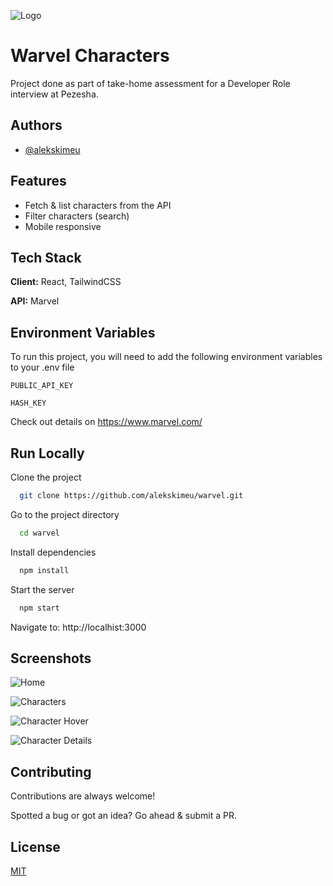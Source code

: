 
![Logo](https://dev-to-uploads.s3.amazonaws.com/uploads/articles/th5xamgrr6se0x5ro4g6.png)


# Warvel Characters

Project done as part of take-home assessment for a Developer Role interview at Pezesha.


## Authors

- [@alekskimeu](https://www.github.com/alekskimeu)


## Features

- Fetch & list characters from the API
- Filter characters (search)
- Mobile responsive



## Tech Stack

**Client:** React, TailwindCSS

**API:** Marvel


## Environment Variables

To run this project, you will need to add the following environment variables to your .env file

`PUBLIC_API_KEY`

`HASH_KEY`

Check out details on https://www.marvel.com/


## Run Locally

Clone the project

```bash
  git clone https://github.com/alekskimeu/warvel.git
```

Go to the project directory

```bash
  cd warvel
```

Install dependencies

```bash
  npm install
```

Start the server

```bash
  npm start
```

Navigate to: http://localhist:3000



## Screenshots

![Home](https://via.placeholder.com/468x300?text=App+Screenshot+Here)

![Characters](https://via.placeholder.com/468x300?text=App+Screenshot+Here)

![Character Hover](https://via.placeholder.com/468x300?text=App+Screenshot+Here)

![Character Details](https://via.placeholder.com/468x300?text=App+Screenshot+Here)
## Contributing

Contributions are always welcome!

Spotted a bug or got an idea? Go ahead & submit a PR.


## License

[MIT](https://choosealicense.com/licenses/mit/)

